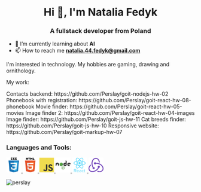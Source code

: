 <h1 align="center">Hi 👋, I'm Natalia Fedyk</h1>
<h3 align="center">A fullstack developer from Poland</h3>

- 🌱 I’m currently learning about **AI**
- 📫 How to reach me **natalia.44.fedyk@gmail.com**

<p>
  I'm interested in technology. My hobbies are gaming, drawing and ornithology.
</p>

<p>My work:</p>
Contacts backend: https://github.com/Perslay/goit-nodejs-hw-02
Phonebook with registration: https://github.com/Perslay/goit-react-hw-08-phonebook
Movie finder: https://github.com/Perslay/goit-react-hw-05-movies
Image finder 2: https://github.com/Perslay/goit-react-hw-04-images
Image finder: https://github.com/Perslay/goit-js-hw-11
Cat breeds finder: https://github.com/Perslay/goit-js-hw-10
Responsive website: https://github.com/Perslay/goit-markup-hw-07

<h3 align="left">Languages and Tools:</h3>
<p align="left"> <a href="https://www.w3schools.com/css/" target="_blank" rel="noreferrer"> <img src="https://raw.githubusercontent.com/devicons/devicon/master/icons/css3/css3-original-wordmark.svg" alt="css3" width="40" height="40"/> </a> <a href="https://www.w3.org/html/" target="_blank" rel="noreferrer"> <img src="https://raw.githubusercontent.com/devicons/devicon/master/icons/html5/html5-original-wordmark.svg" alt="html5" width="40" height="40"/> </a> <a href="https://developer.mozilla.org/en-US/docs/Web/JavaScript" target="_blank" rel="noreferrer"> <img src="https://raw.githubusercontent.com/devicons/devicon/master/icons/javascript/javascript-original.svg" alt="javascript" width="40" height="40"/> </a> <a href="https://nodejs.org" target="_blank" rel="noreferrer"> <img src="https://raw.githubusercontent.com/devicons/devicon/master/icons/nodejs/nodejs-original-wordmark.svg" alt="nodejs" width="40" height="40"/> </a> <a href="https://reactjs.org/" target="_blank" rel="noreferrer"> <img src="https://raw.githubusercontent.com/devicons/devicon/master/icons/react/react-original-wordmark.svg" alt="react" width="40" height="40"/> </a> <a href="https://redux.js.org" target="_blank" rel="noreferrer"> <img src="https://raw.githubusercontent.com/devicons/devicon/master/icons/redux/redux-original.svg" alt="redux" width="40" height="40"/> </a> </p>

<p><img align="center" src="https://github-readme-stats.vercel.app/api/top-langs?username=perslay&show_icons=true&locale=en&layout=compact" alt="perslay" /></p>
